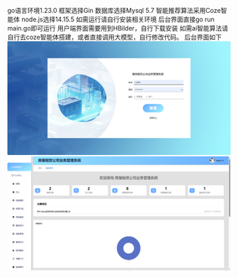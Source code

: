 go语言环境1.23.0
框架选择Gin
数据库选择Mysql 5.7
智能推荐算法采用Coze智能体
node.js选择14.15.5
如需运行请自行安装相关环境
后台界面直接go run main.go即可运行
用户端界面需要用到HBilder，自行下载安装
如需ai智能算法请自行去coze智能体搭建，或者直接调用大模型，自行修改代码。
后台界面如下
![img.png](img.png)
![img_1.png](img_1.png)
